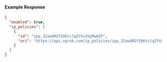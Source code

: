 <!-- Code generated for API Clients. DO NOT EDIT. -->

#### Example Response

```json
{
  "enabled": true,
  "ip_policies": [
    {
      "id": "ipp_32awGM2YI86tclqZYVu3VyMwAZP",
      "uri": "https://api.ngrok.com/ip_policies/ipp_32awGM2YI86tclqZYVu3VyMwAZP"
    }
  ]
}
```
